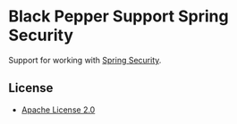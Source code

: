 Black Pepper Support Spring Security
====================================

Support for working with [Spring Security](http://projects.spring.io/spring-security/).

License
-------

* [Apache License 2.0](http://www.apache.org/licenses/LICENSE-2.0.html)
